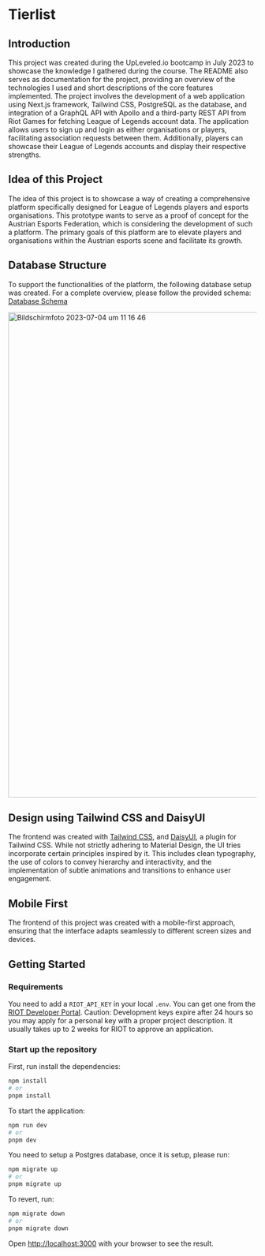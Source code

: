 # Tierlist

## Introduction

This project was created during the UpLeveled.io bootcamp in July 2023 to showcase the knowledge I gathered during the course. The README also serves as documentation for the project, providing an overview of the technologies I used and short descriptions of the core features implemented. The project involves the development of a web application using Next.js framework, Tailwind CSS, PostgreSQL as the database, and integration of a GraphQL API with Apollo and a third-party REST API from Riot Games for fetching League of Legends account data. The application allows users to sign up and login as either organisations or players, facilitating association requests between them. Additionally, players can showcase their League of Legends accounts and display their respective strengths.

## Idea of this Project

The idea of this project is to showcase a way of creating a comprehensive platform specifically designed for League of Legends players and esports organisations. This prototype wants to serve as a proof of concept for the Austrian Esports Federation, which is considering the development of such a platform. The primary goals of this platform are to elevate players and organisations within the Austrian esports scene and facilitate its growth.

## Database Structure

To support the functionalities of the platform, the following database setup was created. For a complete overview, please follow the provided schema: [Database Schema](https://drawsql.app/teams/davids-team-30/diagrams/final-project-tierlist)

<img width="984" alt="Bildschirmfoto 2023-07-04 um 11 16 46" src="https://github.com/Davidihl/tierlist/assets/111972510/bfa02877-e97f-4eec-b852-12e04fce8798">

## Design using Tailwind CSS and DaisyUI

The frontend was created with [Tailwind CSS](https://tailwindcss.com/), and [DaisyUI](https://daisyui.com/), a plugin for Tailwind CSS. While not strictly adhering to Material Design, the UI tries incorporate certain principles inspired by it. This includes clean typography, the use of colors to convey hierarchy and interactivity, and the implementation of subtle animations and transitions to enhance user engagement.

## Mobile First

The frontend of this project was created with a mobile-first approach, ensuring that the interface adapts seamlessly to different screen sizes and devices.

## Getting Started

### Requirements

You need to add a `RIOT_API_KEY` in your local `.env`. You can get one from the [RIOT Developer Portal](https://developer.riotgames.com/). Caution: Development keys expire after 24 hours so you may apply for a personal key with a proper project description. It usually takes up to 2 weeks for RIOT to approve an application.

### Start up the repository

First, run install the dependencies:

```bash
npm install
# or
pnpm install
```

To start the application:

```bash
npm run dev
# or
pnpm dev
```

You need to setup a Postgres database, once it is setup, please run:

```bash
npm migrate up
# or
pnpm migrate up
```

To revert, run:

```bash
npm migrate down
# or
pnpm migrate down
```

Open [http://localhost:3000](http://localhost:3000) with your browser to see the result.
